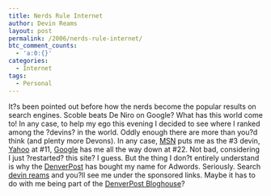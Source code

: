 ```yaml
---
title: Nerds Rule Internet
author: Devin Reams
layout: post
permalink: /2006/nerds-rule-internet/
btc_comment_counts:
  - 'a:0:{}'
categories:
  - Internet
tags:
  - Personal
---
```

It?s been pointed out before how the nerds become the popular results on search engines. Scoble beats De Niro on Google? What has this world come to! In any case, to help my ego this evening I decided to see where I ranked among the ?devins? in the world. Oddly enough there are more than you?d think (and plenty more Devons). In any case, <a target="_blank" href="http://search.msn.com/results.aspx?q=devin&#038;FORM=QBRE">MSN</a> puts me as the #3 devin, <a target="_blank" href="http://search.yahoo.com/search?p=devin&#038;sm=Yahoo%21+Search&#038;toggle=1&#038;ei=UTF-8&#038;pstart=1&#038;fr=FP-tab-web-t&#038;b=11">Yahoo</a> at #11, <a target="_blank" href="http://www.google.com/search?q=devin&#038;hl=en&#038;lr=&#038;safe=off&#038;start=20&#038;sa=N">Google</a> has me all the way down at #22. Not bad, considering I just ?restarted? this site? I guess. But the thing I don?t entirely understand is why the <a target="_blank" href="http://www.denverpost.com/">DenverPost</a> has bought my name for Adwords. Seriously. Search <a target="_blank" href="http://www.google.com/search?hl=en&#038;lr=&#038;safe=off&#038;q=Devin+Reams&#038;btnG=Search">devin reams</a> and you?ll see me under the sponsored links. Maybe it has to do with me being part of the <a target="_blank" href="http://www.denverpostbloghouse.com/">DenverPost Bloghouse</a>?